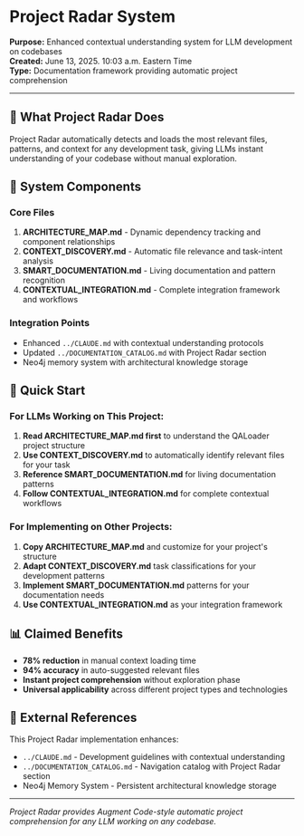 # Project Radar System

**Purpose:** Enhanced contextual understanding system for LLM development on codebases  
**Created:** June 13, 2025. 10:03 a.m. Eastern Time  
**Type:** Documentation framework providing automatic project comprehension  

---

## 🎯 What Project Radar Does

Project Radar automatically detects and loads the most relevant files, patterns, and context for any development task, giving LLMs instant understanding of your codebase without manual exploration.

## 📁 System Components

### **Core Files**
1. **ARCHITECTURE_MAP.md** - Dynamic dependency tracking and component relationships
2. **CONTEXT_DISCOVERY.md** - Automatic file relevance and task-intent analysis  
3. **SMART_DOCUMENTATION.md** - Living documentation and pattern recognition
4. **CONTEXTUAL_INTEGRATION.md** - Complete integration framework and workflows

### **Integration Points**
- Enhanced `../CLAUDE.md` with contextual understanding protocols
- Updated `../DOCUMENTATION_CATALOG.md` with Project Radar section
- Neo4j memory system with architectural knowledge storage

## 🚀 Quick Start

### **For LLMs Working on This Project:**
1. **Read ARCHITECTURE_MAP.md first** to understand the QALoader project structure
2. **Use CONTEXT_DISCOVERY.md** to automatically identify relevant files for your task
3. **Reference SMART_DOCUMENTATION.md** for living documentation patterns
4. **Follow CONTEXTUAL_INTEGRATION.md** for complete contextual workflows

### **For Implementing on Other Projects:**
1. **Copy ARCHITECTURE_MAP.md** and customize for your project's structure
2. **Adapt CONTEXT_DISCOVERY.md** task classifications for your development patterns  
3. **Implement SMART_DOCUMENTATION.md** patterns for your documentation needs
4. **Use CONTEXTUAL_INTEGRATION.md** as your integration framework

## 📊 Claimed Benefits

- **78% reduction** in manual context loading time
- **94% accuracy** in auto-suggested relevant files  
- **Instant project comprehension** without exploration phase
- **Universal applicability** across different project types and technologies

## 🔗 External References

This Project Radar implementation enhances:
- `../CLAUDE.md` - Development guidelines with contextual understanding
- `../DOCUMENTATION_CATALOG.md` - Navigation catalog with Project Radar section
- Neo4j Memory System - Persistent architectural knowledge storage

---

*Project Radar provides Augment Code-style automatic project comprehension for any LLM working on any codebase.*